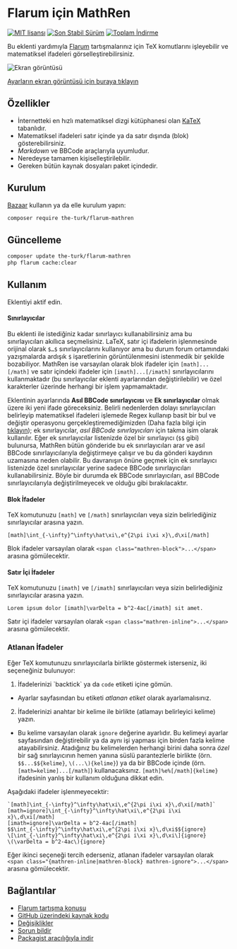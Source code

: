 # Flarum için MathRen

[![MIT lisansı](https://img.shields.io/badge/license-MIT-blue.svg)](https://github.com/the-turk/flarum-mathren/blob/master/LICENSE) [![Son Stabil Sürüm](https://img.shields.io/packagist/v/the-turk/flarum-mathren.svg)](https://packagist.org/packages/the-turk/flarum-mathren) [![Toplam İndirme](https://img.shields.io/packagist/dt/the-turk/flarum-mathren.svg)](https://packagist.org/packages/the-turk/flarum-mathren)

Bu eklenti yardımıyla [Flarum](https://github.com/flarum) tartışmalarınız için TeX komutlarını işleyebilir ve matematiksel ifadeleri görselleştirebilirsiniz.

![Ekran görüntüsü](https://i.ibb.co/whsx4Yf/math-Ren-Post.png)

[Ayarların ekran görüntüsü için buraya tıklayın](https://i.ibb.co/3hVCKz0/math-Ren-Settings-Page.png)

## Özellikler

- İnternetteki en hızlı matematiksel dizgi kütüphanesi olan [KaTeX](https://github.com/KaTeX/KaTeX) tabanlıdır.
- Matematiksel ifadeleri satır içinde ya da satır dışında (blok) gösterebilirsiniz.
- _Markdown_ ve BBCode araçlarıyla uyumludur.
- Neredeyse tamamen kişiselleştirilebilir.
- Gereken bütün kaynak dosyaları paket içindedir.

## Kurulum

[Bazaar](https://discuss.flarum.org/d/5151) kullanın ya da elle kurulum yapın:

```bash
composer require the-turk/flarum-mathren
```

## Güncelleme

```bash
composer update the-turk/flarum-mathren
php flarum cache:clear
```

## Kullanım

Eklentiyi aktif edin.

#### Sınırlayıcılar
Bu eklenti ile istediğiniz kadar sınırlayıcı kullanabilirsiniz ama bu sınırlayıcıları akıllıca seçmelisiniz. LaTeX, satır içi ifadelerin işlenmesinde orijinal olarak `$…$` sınırlayıcılarını kullanıyor ama bu durum forum ortamındaki yazışmalarda ardışık `$` işaretlerinin görüntülenmesini istenmedik bir şekilde bozabiliyor. MathRen ise varsayılan olarak blok ifadeler için `[math]...[/math]` ve satır içindeki ifadeler için `[imath]...[/imath]` sınırlayıcılarını kullanmaktadır (bu sınırlayıcılar eklenti ayarlarından değiştirilebilir) ve özel karakterler üzerinde herhangi bir işlem yapmamaktadır.

Eklentinin ayarlarında **Asıl BBCode sınırlayıcısı** ve **Ek sınırlayıcılar** olmak üzere iki yeni ifade göreceksiniz. Belirli nedenlerden dolayı sınırlayıcıları belirleyip matematiksel ifadeleri işlemede Regex kullanıp basit bir bul ve değiştir operasyonu gerçekleştiremediğimizden (Daha fazla bilgi için [tıklayın](https://github.com/Khan/perseus/blob/master/src/perseus-markdown.jsx)); ek sınırlayıcılar,   _asıl BBCode sınırlayıcıları_ için takma isim olarak kullanılır. Eğer ek sınırlayıcılar listenizde özel bir sınırlayıcı (`$$` gibi) bulunursa, MathRen bütün gönderide bu ek sınırlayıcıları arar ve asıl BBCode sınırlayıcılarıyla değiştirmeye çalışır ve bu da gönderi kaydının uzamasına neden olabilir. Bu davranışın önüne geçmek için ek sınırlayıcı listenizde özel sınırlayıcılar yerine sadece BBCode sınırlayıcıları kullanabilirsiniz. Böyle bir durumda ek BBCode sınırlayıcıları, asıl BBCode sınırlayıcılarıyla değiştirilmeyecek ve olduğu gibi bırakılacaktır.

#### Blok İfadeler

TeX komutunuzu `[math]` ve `[/math]` sınırlayıcıları veya sizin belirlediğiniz sınırlayıcılar arasına yazın.

```
[math]\int_{-\infty}^\infty\hat\xi\,e^{2\pi i\xi x}\,d\xi[/math]
```

Blok ifadeler varsayılan olarak `<span class="mathren-block">...</span>` arasına gömülecektir.

#### Satır İçi İfadeler

TeX komutunuzu `[imath]` ve `[/imath]` sınırlayıcıları veya sizin belirlediğiniz sınırlayıcılar arasına yazın.

```
Lorem ipsum dolor [imath]\varDelta = b^2-4ac[/imath] sit amet.
```

Satır içi ifadeler varsayılan olarak `<span class="mathren-inline">...</span>` arasına gömülecektir.

### Atlanan İfadeler

Eğer TeX komutunuzu sınırlayıcılarla birlikte göstermek isterseniz, iki seçeneğiniz bulunuyor:

1. İfadelerinizi \`backtick\` ya da `code` etiketi içine gömün.
  + Ayarlar sayfasından bu etiketi _atlanan etiket_ olarak ayarlamalısınız.
2. İfadelerinizi anahtar bir kelime ile birlikte (atlamayı belirleyici kelime) yazın.
  + Bu kelime varsayılan olarak `ignore` değerine ayarlıdır. Bu kelimeyi ayarlar sayfasından değiştirebilir ya da aynı işi yapması için birden fazla kelime atayabilirsiniz. Atadığınız bu kelimelerden herhangi birini daha sonra _özel_ bir sağ sınırlayıcının hemen yanına süslü parantezlerle birlikte (örn. `$$...$${kelime}`, `\(...\){kelime}`) ya da bir BBCode içinde (örn. `[math=kelime]...[/math]`) kullanacaksınız. `[math]%e%[/math]{kelime}` ifadesinin yanlış bir kullanım olduğuna dikkat edin.

Aşağıdaki ifadeler işlenmeyecektir:

```
`[math]\int_{-\infty}^\infty\hat\xi\,e^{2\pi i\xi x}\,d\xi[/math]`
[math=ignore]\int_{-\infty}^\infty\hat\xi\,e^{2\pi i\xi x}\,d\xi[/math]
[imath=ignore]\varDelta = b^2-4ac[/imath]
$$\int_{-\infty}^\infty\hat\xi\,e^{2\pi i\xi x}\,d\xi$${ignore}
\[\int_{-\infty}^\infty\hat\xi\,e^{2\pi i\xi x}\,d\xi\]{ignore}
\(\varDelta = b^2-4ac\){ignore}
```

Eğer ikinci seçeneği tercih ederseniz, atlanan ifadeler varsayılan olarak `<span class="{mathren-inline|mathren-block} mathren-ignore">...</span>` arasına gömülecektir.

## Bağlantılar

- [Flarum tartışma konusu](https://discuss.flarum.org/d/22439-mathren-tex-math-rendering)
- [GitHub üzerindeki kaynak kodu](https://github.com/the-turk/flarum-mathren)
- [Değişiklikler](https://github.com/the-turk/flarum-mathren/blob/master/CHANGELOG.md)
- [Sorun bildir](https://github.com/the-turk/flarum-mathren/issues)
- [Packagist aracılığıyla indir](https://packagist.org/packages/the-turk/flarum-mathren)